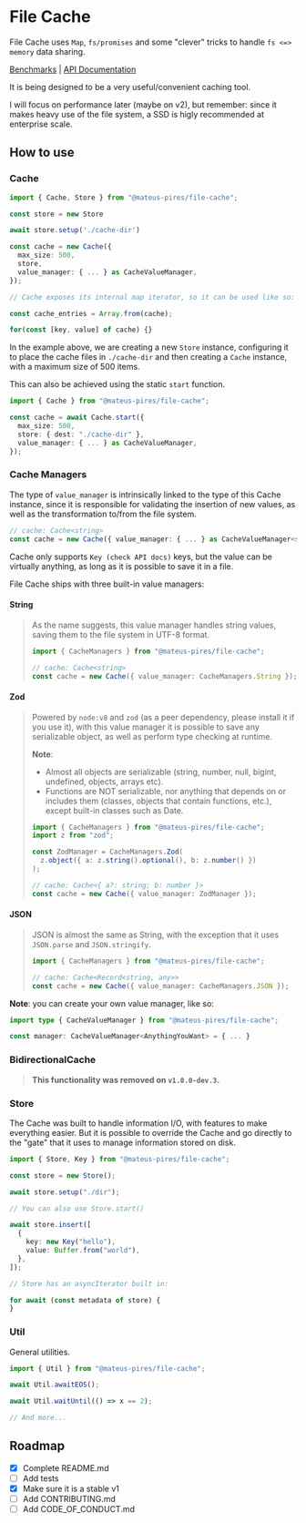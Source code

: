 # File Cache

File Cache uses `Map`, `fs/promises` and some "clever" tricks to handle `fs <=> memory` data sharing.

[Benchmarks](./BENCHMARK.md) | [API Documentation](https://mateus-p.github.io/file-cache/)

It is being designed to be a very useful/convenient caching tool.

I will focus on performance later (maybe on v2), but remember: since it makes heavy use of the file system, a SSD is higly recommended at enterprise scale.

## How to use

### Cache

```ts
import { Cache, Store } from "@mateus-pires/file-cache";

const store = new Store

await store.setup('./cache-dir')

const cache = new Cache({
  max_size: 500,
  store,
  value_manager: { ... } as CacheValueManager,
});

// Cache exposes its internal map iterator, so it can be used like so:

const cache_entries = Array.from(cache);

for(const [key, value] of cache) {}
```

In the example above, we are creating a new `Store` instance, configuring it to place the cache files in `./cache-dir` and then creating a `Cache` instance, with a maximum size of 500 items.

This can also be achieved using the static `start` function.

```ts
import { Cache } from "@mateus-pires/file-cache";

const cache = await Cache.start({
  max_size: 500,
  store: { dest: "./cache-dir" },
  value_manager: { ... } as CacheValueManager,
});
```

### Cache Managers

The type of `value_manager` is intrinsically linked to the type of this Cache instance, since it is responsible for validating the insertion of new values, as well as the transformation to/from the file system.

```ts
// cache: Cache<string>
const cache = new Cache({ value_manager: { ... } as CacheValueManager<string> })
```

Cache only supports `Key (check API docs)` keys, but the value can be virtually anything, as long as it is possible to save it in a file.

File Cache ships with three built-in value managers:

#### String

> As the name suggests, this value manager handles string values, saving them to the file system in UTF-8 format.
>
> ```ts
> import { CacheManagers } from "@mateus-pires/file-cache";
>
> // cache: Cache<string>
> const cache = new Cache({ value_manager: CacheManagers.String });
> ```

#### Zod

> Powered by `node:v8` and `zod` (as a peer dependency, please install it if you use it), with this value manager it is possible to save any serializable object, as well as perform type checking at runtime.
>
> **Note**:
>
> - Almost all objects are serializable (string, number, null, bigint, undefined, objects, arrays etc).
> - Functions are NOT serializable, nor anything that depends on or includes them (classes, objects that contain functions, etc.), except built-in classes such as Date.
>
> ```ts
> import { CacheManagers } from "@mateus-pires/file-cache";
> import z from "zod";
>
> const ZodManager = CacheManagers.Zod(
>   z.object({ a: z.string().optional(), b: z.number() })
> );
>
> // cache: Cache<{ a?: string; b: number }>
> const cache = new Cache({ value_manager: ZodManager });
> ```

#### JSON

> JSON is almost the same as String, with the exception that it uses `JSON.parse` and `JSON.stringify`.
>
> ```ts
> import { CacheManagers } from "@mateus-pires/file-cache";
>
> // cache: Cache<Record<string, any>>
> const cache = new Cache({ value_manager: CacheManagers.JSON });
> ```

**Note**: you can create your own value manager, like so:

```ts
import type { CacheValueManager } from "@mateus-pires/file-cache";

const manager: CacheValueManager<AnythingYouWant> = { ... }
```

### BidirectionalCache

> **This functionality was removed on `v1.0.0-dev.3`.**

### Store

The Cache was built to handle information I/O, with features to make everything easier. But it is possible to override the Cache and go directly to the "gate" that it uses to manage information stored on disk.

```ts
import { Store, Key } from "@mateus-pires/file-cache";

const store = new Store();

await store.setup("./dir");

// You can also use Store.start()

await store.insert([
  {
    key: new Key("hello"),
    value: Buffer.from("world"),
  },
]);

// Store has an asyncIterator built in:

for await (const metadata of store) {
}
```

### Util

General utilities.

```ts
import { Util } from "@mateus-pires/file-cache";

await Util.awaitEOS();

await Util.waitUntil(() => x == 2);

// And more...
```

## Roadmap

- [x] Complete README.md
- [ ] Add tests
- [x] Make sure it is a stable v1
- [ ] Add CONTRIBUTING.md
- [ ] Add CODE_OF_CONDUCT.md
